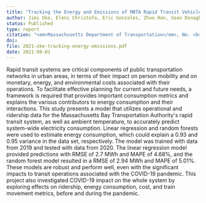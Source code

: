 ```yaml
---
title: "Tracking the Energy and Emissions of MBTA Rapid Transit Vehicles"
author: Jimi Oke, Eleni Christofa, Eric Gonzales, Zhuo Han, Sean Donaghy
status: Published
type: report
citation: "<em>Massachusetts Department of Transportation</em>, No. <b>21-023</b>"
doi: 
file: 2021-oke-tracking-energy-emissions.pdf
date: 2021-08-01
---
```



Rapid transit systems are critical components of public transportation networks in urban areas, in terms of their impact on person mobility and on monetary, energy, and environmental costs associated with their operations. To facilitate effective planning for current and future needs, a framework is required that provides important consumption metrics and explains the various contributors to energy consumption and their interactions. This study presents a model that utilizes operational and ridership data for the Massachusetts Bay Transportation Authority's rapid transit system, as well as ambient temperature, to accurately predict system-wide electricity consumption. Linear regression and random forests were used to estimate energy consumption, which could explain a 0.93 and 0.95 variance in the data set, respectively. The model was trained with data from 2019 and tested with data from 2020. The linear regression model provided predictions with RMSE of 2.7 MWh and MAPE of 4.68%, and the random forest model resulted in a RMSE of 2.94 MWh and MAPE of 5.01%. These models are robust and perform well, even with the significant impacts to transit operations associated with the COVID-19 pandemic. This project also investigated COVID-19 impact on the whole system by exploring effects on ridership, energy consumption, cost, and train movement metrics, before and during the pandemic.
